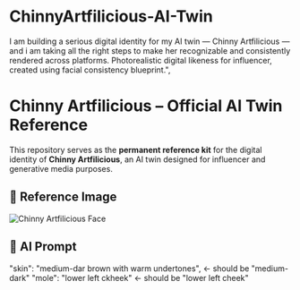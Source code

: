 # ChinnyArtfilicious-AI-Twin
I am building a serious digital identity for my AI twin — Chinny Artfilicious — and i am taking all the right steps to make her recognizable and consistently rendered across platforms. Photorealistic digital likeness for influencer, created using facial consistency blueprint.",
# Chinny Artfilicious – Official AI Twin Reference

This repository serves as the **permanent reference kit** for the digital identity of **Chinny Artfilicious**, an AI twin designed for influencer and generative media purposes.

## 📸 Reference Image
![Chinny Artfilicious Face](chinny-face-reference.jpg)

## 🧠 AI Prompt
"skin": "medium-dar brown with warm undertones",   ← should be "medium-dark"
"mole": "lower left ckheek"                         ← should be "lower left cheek"
